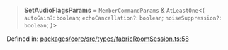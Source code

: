 > **SetAudioFlagsParams** = `MemberCommandParams` & `AtLeastOne`\<\{ `autoGain?`: `boolean`; `echoCancellation?`: `boolean`; `noiseSuppression?`: `boolean`; \}\>

Defined in: [packages/core/src/types/fabricRoomSession.ts:58](https://github.com/signalwire/signalwire-js/blob/52fa77b6c8db68f4c99b30b3776f45a4309e15bf/packages/core/src/types/fabricRoomSession.ts#L58)
